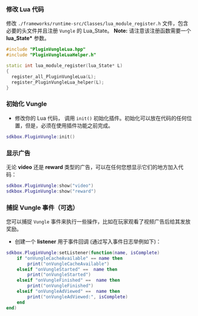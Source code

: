 ### 修改 Lua 代码
修改 `./frameworks/runtime-src/Classes/lua_module_register.h` 文件，包含必要的头文件并且注册 `Vungle` 的 Lua\_State。
__Note:__ 请注意该注册函数需要一个 __lua_State*__ 参数。
```cpp
#include "PluginVungleLua.hpp"
#include "PluginVungleLuaHelper.h"
```
```cpp
static int lua_module_register(lua_State* L)
{
  register_all_PluginVungleLua(L);
  register_PluginVungleLua_helper(L);
}
```

### 初始化 Vungle
* 修改你的 Lua 代码， 调用 `init()` 初始化插件。初始化可以放在代码的任何位置，但是，必须在使用插件功能之前完成。
```lua
sdkbox.PluginVungle:init()
```

### 显示广告
无论 __video__ 还是 __reward__ 类型的广告，可以在任何您想显示它们的地方加入代码：
```lua
sdkbox.PluginVungle:show("video")
sdkbox.PluginVungle:show("reward")
```

### 捕捉 Vungle 事件（可选）
您可以捕捉 `Vungle` 事件来执行一些操作，比如在玩家观看了视频广告后给其发放奖励。

* 创建一个 __listener__ 用于事件回调 (通过写入事件日志举例如下)：
```lua
sdkbox.PluginVungle:setListener(function(name, isComplete)
    if "onVungleCacheAvailable" == name then
        print("onVungleCacheAvailable")
    elseif "onVungleStarted" ==  name then
        print("onVungleStarted")
    elseif "onVungleFinished" ==  name then
        print("onVungleFinished")
    elseif "onVungleAdViewed" ==  name then
        print("onVungleAdViewed:", isComplete)
    end
end)
```
